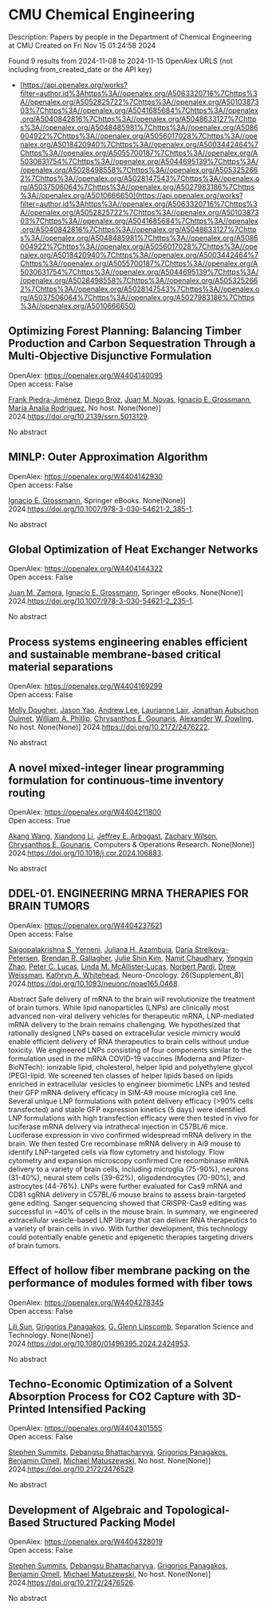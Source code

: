 # CMU Chemical Engineering
Description: Papers by people in the Department of Chemical Engineering at CMU
Created on Fri Nov 15 01:24:58 2024

Found 9 results from 2024-11-08 to 2024-11-15
OpenAlex URLS (not including from_created_date or the API key)
- [https://api.openalex.org/works?filter=author.id%3Ahttps%3A//openalex.org/A5063320716%7Chttps%3A//openalex.org/A5052825722%7Chttps%3A//openalex.org/A5010387303%7Chttps%3A//openalex.org/A5041685684%7Chttps%3A//openalex.org/A5040842816%7Chttps%3A//openalex.org/A5048633127%7Chttps%3A//openalex.org/A5048485981%7Chttps%3A//openalex.org/A5086004922%7Chttps%3A//openalex.org/A5056017028%7Chttps%3A//openalex.org/A5018420940%7Chttps%3A//openalex.org/A5003442464%7Chttps%3A//openalex.org/A5055700187%7Chttps%3A//openalex.org/A5030631754%7Chttps%3A//openalex.org/A5044695139%7Chttps%3A//openalex.org/A5028498558%7Chttps%3A//openalex.org/A5053252662%7Chttps%3A//openalex.org/A5028147543%7Chttps%3A//openalex.org/A5037506064%7Chttps%3A//openalex.org/A5027983186%7Chttps%3A//openalex.org/A5010666650](https://api.openalex.org/works?filter=author.id%3Ahttps%3A//openalex.org/A5063320716%7Chttps%3A//openalex.org/A5052825722%7Chttps%3A//openalex.org/A5010387303%7Chttps%3A//openalex.org/A5041685684%7Chttps%3A//openalex.org/A5040842816%7Chttps%3A//openalex.org/A5048633127%7Chttps%3A//openalex.org/A5048485981%7Chttps%3A//openalex.org/A5086004922%7Chttps%3A//openalex.org/A5056017028%7Chttps%3A//openalex.org/A5018420940%7Chttps%3A//openalex.org/A5003442464%7Chttps%3A//openalex.org/A5055700187%7Chttps%3A//openalex.org/A5030631754%7Chttps%3A//openalex.org/A5044695139%7Chttps%3A//openalex.org/A5028498558%7Chttps%3A//openalex.org/A5053252662%7Chttps%3A//openalex.org/A5028147543%7Chttps%3A//openalex.org/A5037506064%7Chttps%3A//openalex.org/A5027983186%7Chttps%3A//openalex.org/A5010666650)

## Optimizing Forest Planning: Balancing Timber Production and Carbon Sequestration Through a Multi-Objective Disjunctive Formulation   

OpenAlex: https://openalex.org/W4404140095    
Open access: False
    
[Frank Piedra-Jiménez](https://openalex.org/A5091201904), [Diego Broz](https://openalex.org/A5019969951), [Juan M. Novas](https://openalex.org/A5039055246), [Ignacio E. Grossmann](https://openalex.org/A5056017028), [María Analía Rodríguez](https://openalex.org/A5103124875), No host. None(None)] 2024.https://doi.org/10.2139/ssrn.5013129.
    
No abstract    

    

## MINLP: Outer Approximation Algorithm   

OpenAlex: https://openalex.org/W4404142930    
Open access: False
    
[Ignacio E. Grossmann](https://openalex.org/A5056017028), Springer eBooks. None(None)] 2024.https://doi.org/10.1007/978-3-030-54621-2_385-1.
    
No abstract    

    

## Global Optimization of Heat Exchanger Networks   

OpenAlex: https://openalex.org/W4404144322    
Open access: False
    
[Juan M. Zamora](https://openalex.org/A5113185913), [Ignacio E. Grossmann](https://openalex.org/A5056017028), Springer eBooks. None(None)] 2024.https://doi.org/10.1007/978-3-030-54621-2_235-1.
    
No abstract    

    

## Process systems engineering enables efficient and sustainable membrane-based critical material separations   

OpenAlex: https://openalex.org/W4404169299    
Open access: False
    
[Molly Dougher](https://openalex.org/A5056999142), [Jason Yao](https://openalex.org/A5011752638), [Andrew Lee](https://openalex.org/A5084085179), [Laurianne Lair](https://openalex.org/A5095899400), [Jonathan Aubuchon Ouimet](https://openalex.org/A5076480855), [William A. Phillip](https://openalex.org/A5002622772), [Chrysanthos E. Gounaris](https://openalex.org/A5048485981), [Alexander W. Dowling](https://openalex.org/A5017631366), No host. None(None)] 2024.https://doi.org/10.2172/2476222.
    
No abstract    

    

## A novel mixed-integer linear programming formulation for continuous-time inventory routing   

OpenAlex: https://openalex.org/W4404211800    
Open access: True
    
[Akang Wang](https://openalex.org/A5048285644), [Xiandong Li](https://openalex.org/A5104280483), [Jeffrey E. Arbogast](https://openalex.org/A5045208880), [Zachary Wilson](https://openalex.org/A5043503583), [Chrysanthos E. Gounaris](https://openalex.org/A5048485981), Computers & Operations Research. None(None)] 2024.https://doi.org/10.1016/j.cor.2024.106883.
    
No abstract    

    

## DDEL-01. ENGINEERING MRNA THERAPIES FOR BRAIN TUMORS   

OpenAlex: https://openalex.org/W4404237621    
Open access: False
    
[Saigopalakrishna S. Yerneni](https://openalex.org/A5075263409), [Juliana H. Azambuja](https://openalex.org/A5040413965), [Daria Strelkova-Petersen](https://openalex.org/A5114592335), [Brendan R. Gallagher](https://openalex.org/A5046764934), [Julie Shin Kim](https://openalex.org/A5027951877), [Namit Chaudhary](https://openalex.org/A5073121497), [Yongxin Zhao](https://openalex.org/A5084952545), [Peter C. Lucas](https://openalex.org/A5060040445), [Linda M. McAllister‐Lucas](https://openalex.org/A5034299577), [Norbert Pardi](https://openalex.org/A5067992777), [Drew Weissman](https://openalex.org/A5068253145), [Kathryn A. Whitehead](https://openalex.org/A5010666650), Neuro-Oncology. 26(Supplement_8)] 2024.https://doi.org/10.1093/neuonc/noae165.0468.
    
Abstract Safe delivery of mRNA to the brain will revolutionize the treatment of brain tumors. While lipid nanoparticles (LNPs) are clinically most advanced non-viral delivery vehicles for therapeutic mRNA, LNP-mediated mRNA delivery to the brain remains challenging. We hypothesized that rationally designed LNPs based on extracellular vesicle mimicry would enable efficient delivery of RNA therapeutics to brain cells without undue toxicity. We engineered LNPs consisting of four components similar to the formulation used in the mRNA COVID-19 vaccines (Moderna and Pfizer-BioNTech): ionizable lipid, cholesterol, helper lipid and polyethylene glycol (PEG)-lipid. We screened ten classes of helper lipids based on lipids enriched in extracellular vesicles to engineer biomimetic LNPs and tested their GFP mRNA delivery efficacy in SIM-A9 mouse microglia cell line. Several unique LNP formulations with potent delivery efficacy (&gt;90% cells transfected) and stable GFP expression kinetics (5 days) were identified. LNP formulations with high transfection efficacy were then tested in vivo for luciferase mRNA delivery via intrathecal injection in C57BL/6 mice. Luciferase expression in vivo confirmed widespread mRNA delivery in the brain. We then tested Cre recombinase mRNA delivery in Ai9 mouse to identify LNP-targeted cells via flow cytometry and histology. Flow cytometry and expansion microscopy confirmed Cre recombinase mRNA delivery to a variety of brain cells, including microglia (75-90%), neurons (31-40%), neural stem cells (39-62%), oligodendrocytes (70-90%), and astrocytes (44-76%). LNPs were further evaluated for Cas9 mRNA and CD81 sgRNA delivery in C57BL/6 mouse brains to assess brain-targeted gene editing. Sanger sequencing showed that CRISPR-Cas9 editing was successful in ~40% of cells in the mouse brain. In summary, we engineered extracellular vesicle-based LNP library that can deliver RNA therapeutics to a variety of brain cells in vivo. With further development, this technology could potentially enable genetic and epigenetic therapies targeting drivers of brain tumors.    

    

## Effect of hollow fiber membrane packing on the performance of modules formed with fiber tows   

OpenAlex: https://openalex.org/W4404278345    
Open access: False
    
[Lili Sun](https://openalex.org/A5034596712), [Grigorios Panagakos](https://openalex.org/A5028498558), [G. Glenn Lipscomb](https://openalex.org/A5063620462), Separation Science and Technology. None(None)] 2024.https://doi.org/10.1080/01496395.2024.2424953.
    
No abstract    

    

## Techno-Economic Optimization of a Solvent Absorption Process for CO2 Capture with 3D-Printed Intensified Packing   

OpenAlex: https://openalex.org/W4404301555    
Open access: False
    
[Stephen Summits](https://openalex.org/A5094303016), [Debangsu Bhattacharyya](https://openalex.org/A5037148093), [Grigorios Panagakos](https://openalex.org/A5028498558), [Benjamin Omell](https://openalex.org/A5000874144), [Michael Matuszewski](https://openalex.org/A5054503694), No host. None(None)] 2024.https://doi.org/10.2172/2476529.
    
No abstract    

    

## Development of Algebraic and Topological-Based Structured Packing Model   

OpenAlex: https://openalex.org/W4404328019    
Open access: False
    
[Stephen Summits](https://openalex.org/A5094303016), [Debangsu Bhattacharyya](https://openalex.org/A5037148093), [Grigorios Panagakos](https://openalex.org/A5028498558), [Benjamin Omell](https://openalex.org/A5000874144), [Michael Matuszewski](https://openalex.org/A5054503694), No host. None(None)] 2024.https://doi.org/10.2172/2476526.
    
No abstract    

    
